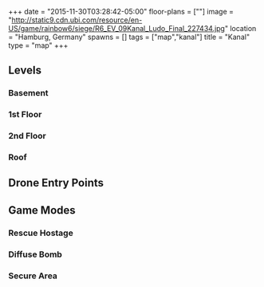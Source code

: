 +++
date = "2015-11-30T03:28:42-05:00"
floor-plans = [""]
image = "http://static9.cdn.ubi.com/resource/en-US/game/rainbow6/siege/R6_EV_09Kanal_Ludo_Final_227434.jpg"
location = "Hamburg, Germany"
spawns = []
tags = ["map","kanal"]
title = "Kanal"
type = "map"
+++


## Levels

### Basement

### 1st Floor

### 2nd Floor

### Roof

## Drone Entry Points

## Game Modes

### Rescue Hostage

### Diffuse Bomb

### Secure Area
